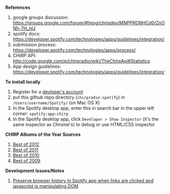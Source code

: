 **References**

1. google groups discussion: https://groups.google.com/forum/#!msg/chirpdev/MNPPRONHCd0/ZnONh-7H_nIJ
1. spotify docs: https://developer.spotify.com/technologies/apps/guidelines/integration/
1. submission process: https://developer.spotify.com/technologies/apps/process/
1. CHIRP API: http://code.google.com/p/chirpradio/wiki/TheChirpApi#Statistics
1. App design guidelines: https://developer.spotify.com/technologies/apps/guidelines/integration/

**To install locally**

1. Register for a [devloper's account](https://developer.spotify.com/technologies/apps/#developer-account)
1. put this github repo directory (`chirpradio-spotify`) in `/Users/username/Spotify/` (on Mac OS X)
1. In the Spotify desktop app, enter this in search bar in the upper left corner: `spotify:app:chirp`
1. In the Spotify desktop app, click `Developer > Show Inspector` (it's the same inspector as Chrome's) to debug or use HTML/CSS inspector

**CHIRP Albums of the Year Sources**

1. [Best of 2012](http://v2.chirpradio.org/blog/chirp-radios-top-25-albums-of-2012)
1. [Best of 2011](http://v2.chirpradio.org/blog/chirp-radio-best-of-2011)
1. [Best of 2010](http://v2.chirpradio.org/blog/chirp-radios-best-of-2010)
1. [Best of 2009](http://v2.chirpradio.org/blog/chirps-best-of-2009)

**Development Issues/Notes**
1. [Preserve browser history in Spotify app when links are clicked and javascript is manipulating DOM](http://stackoverflow.com/questions/14367365/preserve-browser-history-in-spotify-app-when-links-are-clicked-and-javascript-is)